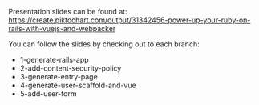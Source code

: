 Presentation slides can be found at: https://create.piktochart.com/output/31342456-power-up-your-ruby-on-rails-with-vuejs-and-webpacker

You can follow the slides by checking out to each branch:
- 1-generate-rails-app
- 2-add-content-security-policy
- 3-generate-entry-page
- 4-generate-user-scaffold-and-vue
- 5-add-user-form

